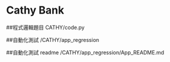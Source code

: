 # Cathy Bank

##程式邏輯題目
CATHY/code.py

##自動化測試
/CATHY/app_regression

##自動化測試 readme
/CATHY/app_regression/App_README.md

